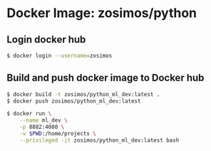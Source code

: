 # Docker Image: zosimos/python


## Login docker hub

```bash
$ docker login --username=zosimos
```

## Build and push docker image to Docker hub

```bash
$ docker build -t zosimos/python_ml_dev:latest .
$ docker push zosimos/python_ml_dev:latest
```

```bash
$ docker run \
    --name ml_dev \
    -p 8882:4080 \
    -v $PWD:/home/projects \
    --privileged -it zosimos/python_ml_dev:latest bash
```
